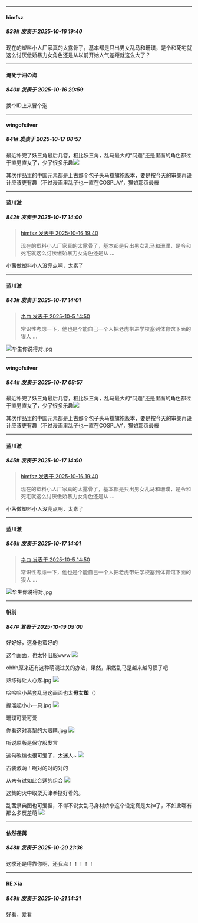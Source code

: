 ﻿
*****

####  himfsz  
##### 839#       发表于 2025-10-16 19:40

现在的塑料小人厂家真的太露骨了，基本都是只出男女乱马和珊璞，是令和死宅就这么讨厌傲娇暴力女角色还是从以前开始人气差距就这么大了？


*****

####  淹死于泪の海  
##### 840#       发表于 2025-10-16 20:59

换个ID上来冒个泡


*****

####  wingofsilver  
##### 841#       发表于 2025-10-17 08:57

最近补完了妖三角最后几卷，相比妖三角，乱马最大的“问题”还是里面的角色都过于直男直女了，少了很多乐趣<img src="https://static.stage1st.com/image/smiley/face2017/074.png" referrerpolicy="no-referrer">

其次作品里的中国元素都是上古那个包子头马褂旗袍版本，要是按今天的审美再设计应该更有趣（不过漫画里乱子也一直在COSPLAY，猫娘那页最棒


*****

####  蓝川澈  
##### 842#       发表于 2025-10-17 14:00

<blockquote><a href="httphttps://stage1st.com/2b/forum.php?mod=redirect&amp;goto=findpost&amp;pid=68581034&amp;ptid=2188260" target="_blank">himfsz 发表于 2025-10-16 19:40</a>

现在的塑料小人厂家真的太露骨了，基本都是只出男女乱马和珊璞，是令和死宅就这么讨厌傲娇暴力女角色还是从 ...</blockquote>
小茜做塑料小人没亮点啊，太素了

*****

####  蓝川澈  
##### 843#       发表于 2025-10-17 14:01

<blockquote><a href="httphttps://stage1st.com/2b/forum.php?mod=redirect&amp;goto=findpost&amp;pid=68529878&amp;ptid=2188260" target="_blank">ネロ 发表于 2025-10-5 14:50</a>

常识性考虑一下，他也是个能自己一个人把老虎带进学校塞到体育馆下面的狠人 ...</blockquote>
<img src="https://static.stage1st.com/image/smiley/face2017/001.png" referrerpolicy="no-referrer">华生你说得对.jpg


*****

####  wingofsilver  
##### 844#       发表于 2025-10-17 08:57

最近补完了妖三角最后几卷，相比妖三角，乱马最大的“问题”还是里面的角色都过于直男直女了，少了很多乐趣<img src="https://static.stage1st.com/image/smiley/face2017/074.png" referrerpolicy="no-referrer">

其次作品里的中国元素都是上古那个包子头马褂旗袍版本，要是按今天的审美再设计应该更有趣（不过漫画里乱子也一直在COSPLAY，猫娘那页最棒

*****

####  蓝川澈  
##### 845#       发表于 2025-10-17 14:00

<blockquote><a href="httphttps://stage1st.com/2b/forum.php?mod=redirect&amp;goto=findpost&amp;pid=68581034&amp;ptid=2188260" target="_blank">himfsz 发表于 2025-10-16 19:40</a>

现在的塑料小人厂家真的太露骨了，基本都是只出男女乱马和珊璞，是令和死宅就这么讨厌傲娇暴力女角色还是从 ...</blockquote>
小茜做塑料小人没亮点啊，太素了

*****

####  蓝川澈  
##### 846#       发表于 2025-10-17 14:01

<blockquote><a href="httphttps://stage1st.com/2b/forum.php?mod=redirect&amp;goto=findpost&amp;pid=68529878&amp;ptid=2188260" target="_blank">ネロ 发表于 2025-10-5 14:50</a>

常识性考虑一下，他也是个能自己一个人把老虎带进学校塞到体育馆下面的狠人 ...</blockquote>
<img src="https://static.stage1st.com/image/smiley/face2017/001.png" referrerpolicy="no-referrer">华生你说得对.jpg

*****

####  帆前  
##### 847#       发表于 2025-10-19 09:00

好好好，这身也蛮好的

这个画面，也太怀旧服www
<img src="https://p.sda1.dev/28/57847943bf1c3dfc4b4844ecd2dd7851/1000022931.jpg" referrerpolicy="no-referrer">

ohhh原来还有这种萌混过关的办法，果然，果然乱马是越来越习惯了吧

熟练得让人心疼.jpg
<img src="https://p.sda1.dev/28/3175d55bbe858467f6c349d40e4c6811/1000022932.jpg" referrerpolicy="no-referrer">

哈哈哈小茜套乱马这画面也太<strong>母女塑</strong>（）

提溜起小小一只.jpg
<img src="https://p.sda1.dev/28/fb017ac3b2b401b7e390c55f8361cfe5/1000022933.jpg" referrerpolicy="no-referrer">

珊璞可爱可爱

你看这对真挚的大眼睛.jpg
<img src="https://p.sda1.dev/28/3afab419e2a02f1ffe2ed214cd93ff43/1000022935.jpg" referrerpolicy="no-referrer">

听说原版是保守服发言

这句改编也很可爱了，太迷人~
<img src="https://p.sda1.dev/28/4f55de4e20729476d18a718f5c50516b/1000022940.jpg" referrerpolicy="no-referrer">

古装激萌！啊对的对的对的

从未有过如此合适的组合
<img src="https://p.sda1.dev/28/4e77c4c1b82dbb0283e828495ba77450/1000022939.jpg" referrerpolicy="no-referrer">

这集的火中取栗天津拳挺好看的。

乱茜祭典图也可爱捏，不得不说女乱马身材娇小这个设定真是太神了，不如此哪有那么多反差萌
<img src="https://p.sda1.dev/28/a58252338fdfdea95a36daf99487cd0b/1000022938.jpg" referrerpolicy="no-referrer">


*****

####  依然荏苒  
##### 848#       发表于 2025-10-20 21:36

这季还是得靠你啊，还我点！！！！！


*****

####  RE㐅ia  
##### 849#       发表于 2025-10-21 14:31

好看，爱看

